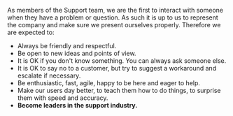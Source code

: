 As members of the Support team, we are the first to interact with someone when they have a problem or question. As such it is up to us to represent the company and make sure we present ourselves properly. Therefore we are expected to:

* Always be friendly and respectful.
* Be open to new ideas and points of view.
* It is OK if you don't know something. You can always ask someone else.
* It is OK to say no to a customer, but try to suggest a workaround and escalate if necessary.
* Be enthusiastic, fast, agile, happy to be here and eager to help.
* Make our users day better, to teach them how to do things, to surprise them with speed and accuracy.
* **Become leaders in the support industry.**



